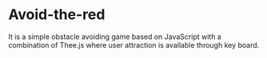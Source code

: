 # Avoid-the-red
It is a simple obstacle avoiding game based on JavaScript with a combination of Thee.js where user attraction is available through key board.
